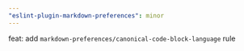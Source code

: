 ```yaml
---
"eslint-plugin-markdown-preferences": minor
---
```


feat: add `markdown-preferences/canonical-code-block-language` rule
